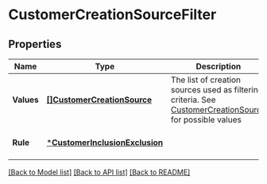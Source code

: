 # CustomerCreationSourceFilter

## Properties

 Name       | Type                                                             | Description                                                                                                                             | Notes                        
------------|------------------------------------------------------------------|-----------------------------------------------------------------------------------------------------------------------------------------|------------------------------
 **Values** | [**[]CustomerCreationSource**](CustomerCreationSource.md)        | The list of creation sources used as filtering criteria. See [CustomerCreationSource](#type-customercreationsource) for possible values | [optional] [default to null] 
 **Rule**   | [***CustomerInclusionExclusion**](CustomerInclusionExclusion.md) |                                                                                                                                         | [optional] [default to null] 

[[Back to Model list]](../README.md#documentation-for-models) [[Back to API list]](../README.md#documentation-for-api-endpoints) [[Back to README]](../README.md)

